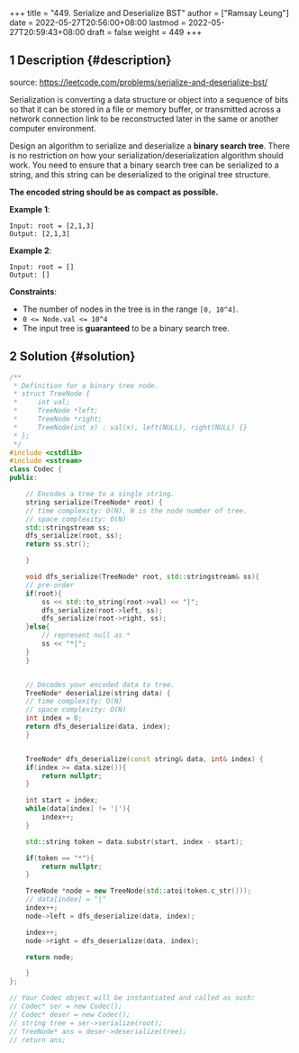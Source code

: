 +++
title = "449. Serialize and Deserialize BST"
author = ["Ramsay Leung"]
date = 2022-05-27T20:56:00+08:00
lastmod = 2022-05-27T20:59:43+08:00
draft = false
weight = 449
+++

## <span class="section-num">1</span> Description {#description}

source: <https://leetcode.com/problems/serialize-and-deserialize-bst/>

Serialization is converting a data structure or object into a sequence of bits so that it can be stored in a file or memory buffer, or transmitted across a network connection link to be reconstructed later in the same or another computer environment.

Design an algorithm to serialize and deserialize a **binary search tree**. There is no restriction on how your serialization/deserialization algorithm should work. You need to ensure that a binary search tree can be serialized to a string, and this string can be deserialized to the original tree structure.

**The encoded string should be as compact as possible.**

**Example 1**:

```text
Input: root = [2,1,3]
Output: [2,1,3]
```

**Example 2**:

```text
Input: root = []
Output: []
```

**Constraints**:

-   The number of nodes in the tree is in the range `[0, 10^4]`.
-   `0 <= Node.val <= 10^4`
-   The input tree is **guaranteed** to be a binary search tree.


## <span class="section-num">2</span> Solution {#solution}

```C++
/**
 * Definition for a binary tree node.
 * struct TreeNode {
 *     int val;
 *     TreeNode *left;
 *     TreeNode *right;
 *     TreeNode(int x) : val(x), left(NULL), right(NULL) {}
 * };
 */
#include <cstdlib>
#include <sstream>
class Codec {
public:

    // Encodes a tree to a single string.
    string serialize(TreeNode* root) {
	// time complexity: O(N), N is the node number of tree.
	// space complexity: O(N)
	std::stringstream ss;
	dfs_serialize(root, ss);
	return ss.str();

    }

    void dfs_serialize(TreeNode* root, std::stringstream& ss){
	// pre-order
	if(root){
	    ss << std::to_string(root->val) << "|";
	    dfs_serialize(root->left, ss);
	    dfs_serialize(root->right, ss);
	}else{
	    // represent null as *
	    ss << "*|";
	}
    }


    // Decodes your encoded data to tree.
    TreeNode* deserialize(string data) {
	// time complexity: O(N)
	// space complexity: O(N)
	int index = 0;
	return dfs_deserialize(data, index);
    }


    TreeNode* dfs_deserialize(const string& data, int& index) {
	if(index >= data.size()){
	    return nullptr;
	}

	int start = index;
	while(data[index] != '|'){
	    index++;
	}

	std::string token = data.substr(start, index - start);

	if(token == "*"){
	    return nullptr;
	}

	TreeNode *node = new TreeNode(std::atoi(token.c_str()));
	// data[index] = "|"
	index++;
	node->left = dfs_deserialize(data, index);

	index++;
	node->right = dfs_deserialize(data, index);

	return node;

    }
};

// Your Codec object will be instantiated and called as such:
// Codec* ser = new Codec();
// Codec* deser = new Codec();
// string tree = ser->serialize(root);
// TreeNode* ans = deser->deserialize(tree);
// return ans;
```
